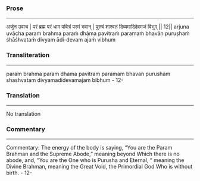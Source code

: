 ### Prose 
 --- 
अर्जुन उवाच |
परं ब्रह्म परं धाम पवित्रं परमं भवान् |
पुरुषं शाश्वतं दिव्यमादिदेवमजं विभुम् || 12||
arjuna uvācha
paraṁ brahma paraṁ dhāma pavitraṁ paramaṁ bhavān
puruṣhaṁ śhāśhvataṁ divyam ādi-devam ajaṁ vibhum

### Transliteration 
 --- 
param brahma param dhama pavitram paramam bhavan purusham shashvatam divyamadidevamajam bibhum - 12-

### Translation 
 --- 
No translation

### Commentary 
 --- 
Commentary: The energy of the body is saying, “You are the Param Brahman and the Supreme Abode,” meaning beyond Which there is no abode, and, “You are the One who is Purusha and Eternal, “ meaning the Divine Brahman, meaning the Great Void, the Primordial God Who is without birth. - 12-